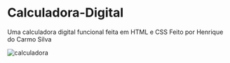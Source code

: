 # Calculadora-Digital
Uma calculadora digital funcional feita em HTML e CSS 
Feito por Henrique do Carmo Silva

![calculadora](https://user-images.githubusercontent.com/99082785/152661941-4c973736-21d1-4429-b88e-1d59a95c465f.PNG)
